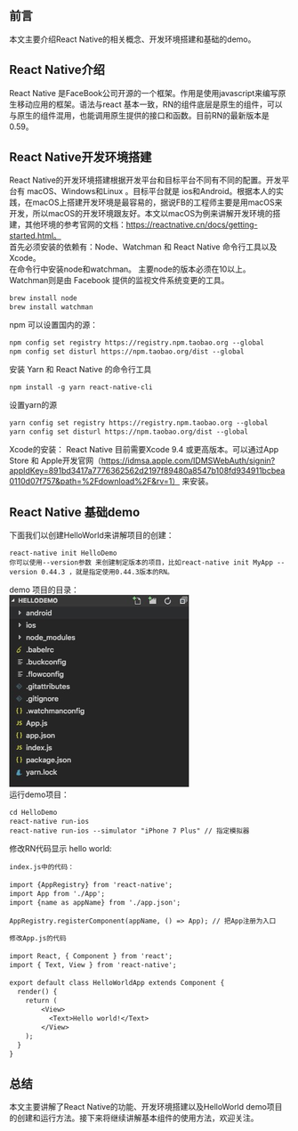 ## 前言
本文主要介绍React Native的相关概念、开发环境搭建和基础的demo。
## React Native介绍
React Native 是FaceBook公司开源的一个框架。作用是使用javascript来编写原生移动应用的框架。语法与react 基本一致，RN的组件底层是原生的组件，可以与原生的组件混用，也能调用原生提供的接口和函数。目前RN的最新版本是0.59。 
## React Native开发环境搭建
React Native的开发环境搭建根据开发平台和目标平台不同有不同的配置。开发平台有 macOS、Windows和Linux 。目标平台就是 ios和Android。根据本人的实践，在macOS上搭建开发环境是最容易的，据说FB的工程师主要是用macOS来开发，所以macOS的开发环境跟友好。本文以macOS为例来讲解开发环境的搭建，其他环境的参考官网的文档：https://reactnative.cn/docs/getting-started.html。  
首先必须安装的依赖有：Node、Watchman 和 React Native 命令行工具以及 Xcode。  
在命令行中安装node和watchman。 主要node的版本必须在10以上。 Watchman则是由 Facebook 提供的监视文件系统变更的工具。

```
brew install node
brew install watchman
```
npm 可以设置国内的源：

```
npm config set registry https://registry.npm.taobao.org --global
npm config set disturl https://npm.taobao.org/dist --global
```
安装 Yarn 和 React Native 的命令行工具 

```
npm install -g yarn react-native-cli
```
设置yarn的源

```
yarn config set registry https://registry.npm.taobao.org --global
yarn config set disturl https://npm.taobao.org/dist --global
```
Xcode的安装：
React Native 目前需要Xcode 9.4 或更高版本。可以通过App Store 和 Apple开发官网（https://idmsa.apple.com/IDMSWebAuth/signin?appIdKey=891bd3417a7776362562d2197f89480a8547b108fd934911bcbea0110d07f757&path=%2Fdownload%2F&rv=1） 来安装。

## React Native 基础demo
下面我们以创建HelloWorld来讲解项目的创建：  

```
react-native init HelloDemo
你可以使用--version参数 来创建制定版本的项目，比如react-native init MyApp --version 0.44.3 ，就是指定使用0.44.3版本的RN。
```
demo 项目的目录：  
![avatar](./img/RNHello.jpeg)   
运行demo项目：

```
cd HelloDemo
react-native run-ios
react-native run-ios --simulator "iPhone 7 Plus" // 指定模拟器
```
修改RN代码显示 hello world:

```
index.js中的代码：

import {AppRegistry} from 'react-native';
import App from './App';
import {name as appName} from './app.json';

AppRegistry.registerComponent(appName, () => App); // 把App注册为入口
```
```
修改App.js的代码

import React, { Component } from 'react';
import { Text, View } from 'react-native';

export default class HelloWorldApp extends Component {
  render() {
    return (
        <View>
          <Text>Hello world!</Text>
        </View>
    );
  }
}
```

## 总结
本文主要讲解了React Native的功能、开发环境搭建以及HelloWorld demo项目的创建和运行方法。接下来将继续讲解基本组件的使用方法，欢迎关注。


